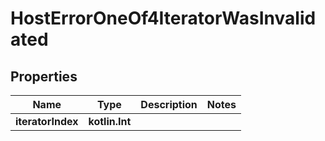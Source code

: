 
# HostErrorOneOf4IteratorWasInvalidated

## Properties
| Name | Type | Description | Notes |
| ------------ | ------------- | ------------- | ------------- |
| **iteratorIndex** | **kotlin.Int** |  |  |




